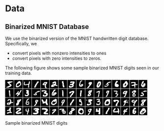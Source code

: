 # Data

## Binarized MNIST Database

We use the binarized version of the MNIST handwritten digit database.
Specifically, we

- convert pixels with nonzero intensities to ones
- convert pixels with zero intensities to zeros.

The following figure shows some sample binarized MNIST digits seen in our
training data.

![training_data](figs/train.png)
<p class="caption">Sample binarized MNIST digits</p>
